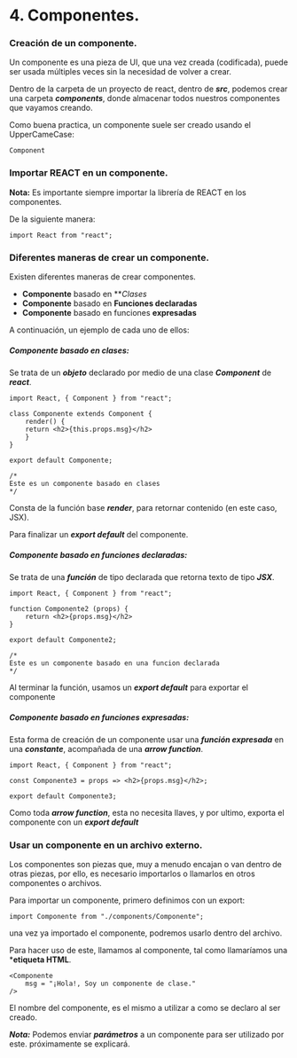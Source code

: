 # 4. Componentes.

### Creación de un componente.

Un componente es una pieza de UI, que una vez creada (codificada), puede ser usada múltiples veces sin la necesidad de volver a crear.

Dentro de la carpeta de un proyecto de react, dentro de ***src***, podemos crear una carpeta ***components***, donde almacenar todos nuestros componentes que vayamos creando. 

Como buena practica, un componente suele ser creado usando el UpperCameCase:

~~~
Component
~~~
### Importar  REACT en un componente.

**Nota:**
Es importante siempre importar la librería de REACT en los componentes.

De la siguiente manera:

~~~
import React from "react";
~~~
### Diferentes maneras de crear un componente.

Existen diferentes maneras de crear componentes.

- **Componente** basado en ***Clases*
- **Componente** basado en **Funciones declaradas**
- **Componente** basado en funciones **expresadas**

A continuación, un ejemplo de cada uno de ellos:
##### Componente basado en clases:

Se trata de un ***objeto*** declarado por medio de una clase ***Component*** de ***react***.

~~~
import React, { Component } from "react";

class Componente extends Component {
	render() {
	return <h2>{this.props.msg}</h2>
	}
}

export default Componente;

/*
Este es un componente basado en clases
*/
~~~

Consta de la función base ***render***, para retornar contenido (en este caso, JSX).

Para finalizar un ***export default*** del componente. 
##### Componente basado en funciones declaradas:

Se trata de una ***función*** de tipo declarada que retorna texto de tipo ***JSX***. 

~~~
import React, { Component } from "react";

function Componente2 (props) {
	return <h2>{props.msg}</h2>
}

export default Componente2;

/*
Este es un componente basado en una funcion declarada
*/
~~~

Al terminar la función, usamos un ***export default*** para exportar el componente
##### Componente basado en funciones expresadas:

Esta forma de creación de un componente usar una ***función expresada*** en una ***constante***, acompañada de una ***arrow function***.

~~~
import React, { Component } from "react";

const Componente3 = props => <h2>{props.msg}</h2>;

export default Componente3;
~~~

Como toda ***arrow function***, esta no necesita llaves, y por ultimo, exporta el componente con un ***export default***

### Usar un componente en un archivo externo.

Los componentes son piezas que, muy a menudo encajan o van dentro de otras piezas, por ello, es necesario importarlos o llamarlos en otros componentes o archivos.  

Para importar un componente, primero definimos con un export:

~~~
import Componente from "./components/Componente";
~~~

una vez ya importado el componente, podremos usarlo dentro del archivo.

Para hacer uso de este, llamamos al componente, tal como llamaríamos una ***etiqueta HTML**.

~~~
<Componente
	msg = "¡Hola!, Soy un componente de clase."
/>
~~~

El nombre del componente, es el mismo a utilizar a como se declaro al ser creado.

***Nota:***
Podemos enviar ***parámetros*** a un componente para ser utilizado por este. próximamente se explicará.

